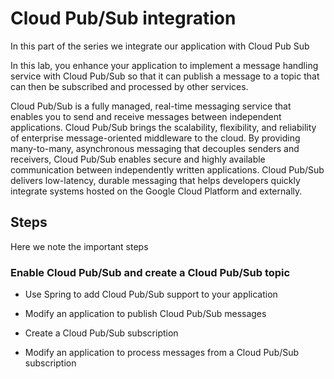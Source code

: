 # Cloud Pub/Sub integration

In this part of the series we integrate our application with Cloud Pub Sub

In this lab, you enhance your application to implement a message handling service with Cloud Pub/Sub so that it can publish a message to a topic that can then be subscribed and processed by other services.

Cloud Pub/Sub is a fully managed, real-time messaging service that enables you to send and receive messages between independent applications. Cloud Pub/Sub brings the scalability, flexibility, and reliability of enterprise message-oriented middleware to the cloud. By providing many-to-many, asynchronous messaging that decouples senders and receivers, Cloud Pub/Sub enables secure and highly available communication between independently written applications. Cloud Pub/Sub delivers low-latency, durable messaging that helps developers quickly integrate systems hosted on the Google Cloud Platform and externally.

## Steps
Here we note the important steps
### Enable Cloud Pub/Sub and create a Cloud Pub/Sub topic
    
-   Use Spring to add Cloud Pub/Sub support to your application
    
-   Modify an application to publish Cloud Pub/Sub messages
    
-   Create a Cloud Pub/Sub subscription
    
-   Modify an application to process messages from a Cloud Pub/Sub subscription
<!--stackedit_data:
eyJoaXN0b3J5IjpbNjc0NjUzNDk3XX0=
-->